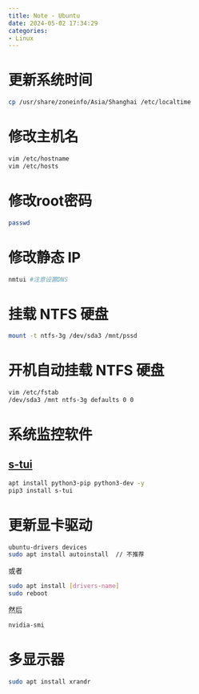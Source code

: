 ```yaml
---
title: Note - Ubuntu
date: 2024-05-02 17:34:29
categories: 
- Linux
---
```


# 更新系统时间
```bash
cp /usr/share/zoneinfo/Asia/Shanghai /etc/localtime
```

# 修改主机名
```bash
vim /etc/hostname
vim /etc/hosts
```

# 修改root密码
```bash
passwd
```

# 修改静态 IP
```bash
nmtui #注意设置DNS
```

# 挂载 NTFS 硬盘
```bash
mount -t ntfs-3g /dev/sda3 /mnt/pssd
```

# 开机自动挂载 NTFS 硬盘
```bash
vim /etc/fstab
/dev/sda3 /mnt ntfs-3g defaults 0 0
```

# 系统监控软件
## [s-tui](https://github.com/amanusk/s-tui)
```bash
apt install python3-pip python3-dev -y
pip3 install s-tui
```

# 更新显卡驱动
```bash
ubuntu-drivers devices
sudo apt install autoinstall  // 不推荐
```
或者
```bash
sudo apt install [drivers-name]
sudo reboot
```
然后
```bash
nvidia-smi
```

# 多显示器
```bash
sudo apt install xrandr
```